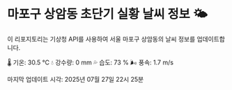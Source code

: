 
# 마포구 상암동 초단기 실황 날씨 정보 🌤️

이 리포지토리는 기상청 API를 사용하여 서울 마포구 상암동의 날씨 정보를 업데이트합니다. 

🌡️ 기온: 30.5 ℃
💧 강수량: 0 mm
💦 습도: 73 %
🌬️ 풍속: 1.7 m/s

마지막 업데이트 시각: 2025년 07월 27일 22시 25분    
